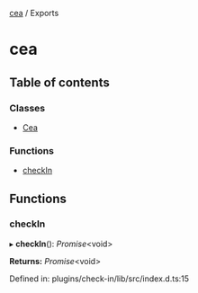 [cea](README.md) / Exports

# cea

## Table of contents

### Classes

- [Cea](classes/cea.md)

### Functions

- [checkIn](modules.md#checkin)

## Functions

### checkIn

▸ **checkIn**(): *Promise*<void\>

**Returns:** *Promise*<void\>

Defined in: plugins/check-in/lib/src/index.d.ts:15
